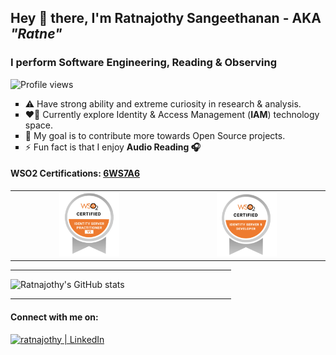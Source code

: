 ## Hey 👋 there, I'm Ratnajothy Sangeethanan - AKA _"Ratne"_
### I perform Software Engineering, Reading & Observing
![Profile views](https://gpvc.arturio.dev/ratnajothy)

<ul type="square">
    <li> ⚠️&nbsp;Have strong ability and extreme curiosity in research & analysis.</li>
    <li> ❤️‍🔥&nbsp;Currently explore Identity & Access Management (<b>IAM</b>) technology space.</li>
    <li> 🎯&nbsp;My goal is to contribute more towards Open Source projects.</li>
    <li> ⚡&nbsp;Fun fact is that I enjoy <b>Audio Reading 🎧</b> </li>
</ul>

#### WSO2 Certifications: <a href="https://certification.wso2.com/web/certificate/6WS7A6"><b>6WS7A6</b></a>
<table border="0" cellspacing="0" cellpadding="0">
<tr>
<td align="middle"><img height="auto" width="40%" alt="Practioner Certification - IAM" src="/assets/iam-practioner.png"></td>
<td align="middle"><img height="auto" width="40%" alt="Developer Certification - IAM" src="/assets/iam-developer.png"></td>
</tr>
</table>

<hr width="70%">

![Ratnajothy's GitHub stats](https://github-readme-stats.vercel.app/api?username=ratnajothy&count_private=true&hide_border=true&show_icons=true)

<hr width="70%">

#### Connect with me on: 
<a href="https://www.linkedin.com/in/ratnajothy-sangeethanan"><img aligh="left" alt="ratnajothy | LinkedIn" width="45px" src="https://cdn.jsdelivr.net/npm/simple-icons@v3/icons/linkedin.svg"></a>
